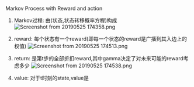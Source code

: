 Markov Process with Reward and action
1. Markov过程: 由(状态,状态转移概率方程)构成
![Screenshot from 20190525 174358.png](0)

2. reward: 每个状态有一个reward(即每一个状态的reward是广播到其入边上的权值)
![Screenshot from 20190525 174513.png](1)

3. return: 是第t步的全部折扣reward,其中gamma决定了对未来可能的reward考虑多少
![Screenshot from 20190525 174538.png](2)

4. value: 对于t时刻的state,value是

